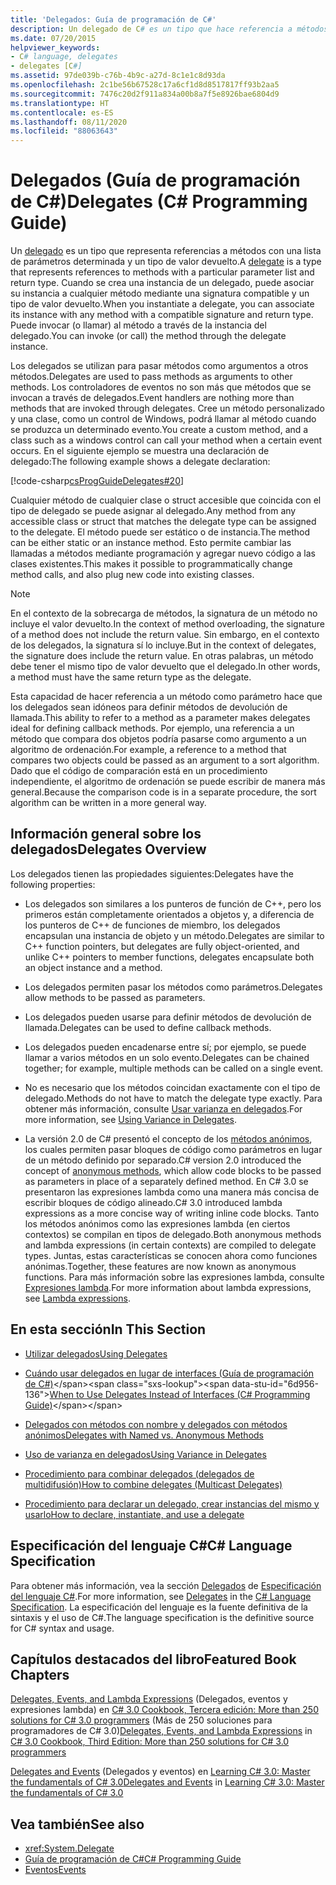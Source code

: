 ```yaml
---
title: 'Delegados: Guía de programación de C#'
description: Un delegado de C# es un tipo que hace referencia a métodos con una lista de parámetros y un tipo de valor devuelto. Los delegados se utilizan para pasar métodos como argumentos a otros métodos.
ms.date: 07/20/2015
helpviewer_keywords:
- C# language, delegates
- delegates [C#]
ms.assetid: 97de039b-c76b-4b9c-a27d-8c1e1c8d93da
ms.openlocfilehash: 2c1be56b67528c17a6cf1d8d8517817ff93b2aa5
ms.sourcegitcommit: 7476c20d2f911a834a00b8a7f5e8926bae6804d9
ms.translationtype: HT
ms.contentlocale: es-ES
ms.lasthandoff: 08/11/2020
ms.locfileid: "88063643"
---
```

# <a name="delegates-c-programming-guide"></a><span data-ttu-id="6d956-104">Delegados (Guía de programación de C#)</span><span class="sxs-lookup"><span data-stu-id="6d956-104">Delegates (C# Programming Guide)</span></span>
<span data-ttu-id="6d956-105">Un [delegado](../../language-reference/builtin-types/reference-types.md) es un tipo que representa referencias a métodos con una lista de parámetros determinada y un tipo de valor devuelto.</span><span class="sxs-lookup"><span data-stu-id="6d956-105">A [delegate](../../language-reference/builtin-types/reference-types.md) is a type that represents references to methods with a particular parameter list and return type.</span></span> <span data-ttu-id="6d956-106">Cuando se crea una instancia de un delegado, puede asociar su instancia a cualquier método mediante una signatura compatible y un tipo de valor devuelto.</span><span class="sxs-lookup"><span data-stu-id="6d956-106">When you instantiate a delegate, you can associate its instance with any method with a compatible signature and return type.</span></span> <span data-ttu-id="6d956-107">Puede invocar (o llamar) al método a través de la instancia del delegado.</span><span class="sxs-lookup"><span data-stu-id="6d956-107">You can invoke (or call) the method through the delegate instance.</span></span>  
  
 <span data-ttu-id="6d956-108">Los delegados se utilizan para pasar métodos como argumentos a otros métodos.</span><span class="sxs-lookup"><span data-stu-id="6d956-108">Delegates are used to pass methods as arguments to other methods.</span></span> <span data-ttu-id="6d956-109">Los controladores de eventos no son más que métodos que se invocan a través de delegados.</span><span class="sxs-lookup"><span data-stu-id="6d956-109">Event handlers are nothing more than methods that are invoked through delegates.</span></span> <span data-ttu-id="6d956-110">Cree un método personalizado y una clase, como un control de Windows, podrá llamar al método cuando se produzca un determinado evento.</span><span class="sxs-lookup"><span data-stu-id="6d956-110">You create a custom method, and a class such as a windows control can call your method when a certain event occurs.</span></span> <span data-ttu-id="6d956-111">En el siguiente ejemplo se muestra una declaración de delegado:</span><span class="sxs-lookup"><span data-stu-id="6d956-111">The following example shows a delegate declaration:</span></span>  
  
 [!code-csharp[csProgGuideDelegates#20](~/samples/snippets/csharp/VS_Snippets_VBCSharp/csProgGuideDelegates/CS/Delegates.cs#20)]  
  
 <span data-ttu-id="6d956-112">Cualquier método de cualquier clase o struct accesible que coincida con el tipo de delegado se puede asignar al delegado.</span><span class="sxs-lookup"><span data-stu-id="6d956-112">Any method from any accessible class or struct that matches the delegate type can be assigned to the delegate.</span></span> <span data-ttu-id="6d956-113">El método puede ser estático o de instancia.</span><span class="sxs-lookup"><span data-stu-id="6d956-113">The method can be either static or an instance method.</span></span> <span data-ttu-id="6d956-114">Esto permite cambiar las llamadas a métodos mediante programación y agregar nuevo código a las clases existentes.</span><span class="sxs-lookup"><span data-stu-id="6d956-114">This makes it possible to programmatically change method calls, and also plug new code into existing classes.</span></span>  
  
> [!NOTE]
> <span data-ttu-id="6d956-115">En el contexto de la sobrecarga de métodos, la signatura de un método no incluye el valor devuelto.</span><span class="sxs-lookup"><span data-stu-id="6d956-115">In the context of method overloading, the signature of a method does not include the return value.</span></span> <span data-ttu-id="6d956-116">Sin embargo, en el contexto de los delegados, la signatura sí lo incluye.</span><span class="sxs-lookup"><span data-stu-id="6d956-116">But in the context of delegates, the signature does include the return value.</span></span> <span data-ttu-id="6d956-117">En otras palabras, un método debe tener el mismo tipo de valor devuelto que el delegado.</span><span class="sxs-lookup"><span data-stu-id="6d956-117">In other words, a method must have the same return type as the delegate.</span></span>  
  
 <span data-ttu-id="6d956-118">Esta capacidad de hacer referencia a un método como parámetro hace que los delegados sean idóneos para definir métodos de devolución de llamada.</span><span class="sxs-lookup"><span data-stu-id="6d956-118">This ability to refer to a method as a parameter makes delegates ideal for defining callback methods.</span></span> <span data-ttu-id="6d956-119">Por ejemplo, una referencia a un método que compara dos objetos podría pasarse como argumento a un algoritmo de ordenación.</span><span class="sxs-lookup"><span data-stu-id="6d956-119">For example, a reference to a method that compares two objects could be passed as an argument to a sort algorithm.</span></span> <span data-ttu-id="6d956-120">Dado que el código de comparación está en un procedimiento independiente, el algoritmo de ordenación se puede escribir de manera más general.</span><span class="sxs-lookup"><span data-stu-id="6d956-120">Because the comparison code is in a separate procedure, the sort algorithm can be written in a more general way.</span></span>  
  
## <a name="delegates-overview"></a><span data-ttu-id="6d956-121">Información general sobre los delegados</span><span class="sxs-lookup"><span data-stu-id="6d956-121">Delegates Overview</span></span>  
 <span data-ttu-id="6d956-122">Los delegados tienen las propiedades siguientes:</span><span class="sxs-lookup"><span data-stu-id="6d956-122">Delegates have the following properties:</span></span>  
  
- <span data-ttu-id="6d956-123">Los delegados son similares a los punteros de función de C++, pero los primeros están completamente orientados a objetos y, a diferencia de los punteros de C++ de funciones de miembro, los delegados encapsulan una instancia de objeto y un método.</span><span class="sxs-lookup"><span data-stu-id="6d956-123">Delegates are similar to C++ function pointers, but delegates are fully object-oriented, and unlike C++ pointers to member functions, delegates encapsulate both an object instance and a method.</span></span>
  
- <span data-ttu-id="6d956-124">Los delegados permiten pasar los métodos como parámetros.</span><span class="sxs-lookup"><span data-stu-id="6d956-124">Delegates allow methods to be passed as parameters.</span></span>  
  
- <span data-ttu-id="6d956-125">Los delegados pueden usarse para definir métodos de devolución de llamada.</span><span class="sxs-lookup"><span data-stu-id="6d956-125">Delegates can be used to define callback methods.</span></span>  
  
- <span data-ttu-id="6d956-126">Los delegados pueden encadenarse entre sí; por ejemplo, se puede llamar a varios métodos en un solo evento.</span><span class="sxs-lookup"><span data-stu-id="6d956-126">Delegates can be chained together; for example, multiple methods can be called on a single event.</span></span>  
  
- <span data-ttu-id="6d956-127">No es necesario que los métodos coincidan exactamente con el tipo de delegado.</span><span class="sxs-lookup"><span data-stu-id="6d956-127">Methods do not have to match the delegate type exactly.</span></span> <span data-ttu-id="6d956-128">Para obtener más información, consulte [Usar varianza en delegados](../concepts/covariance-contravariance/using-variance-in-delegates.md).</span><span class="sxs-lookup"><span data-stu-id="6d956-128">For more information, see [Using Variance in Delegates](../concepts/covariance-contravariance/using-variance-in-delegates.md).</span></span>  
  
- <span data-ttu-id="6d956-129">La versión 2.0 de C# presentó el concepto de los [métodos anónimos](../../language-reference/operators/delegate-operator.md), los cuales permiten pasar bloques de código como parámetros en lugar de un método definido por separado.</span><span class="sxs-lookup"><span data-stu-id="6d956-129">C# version 2.0 introduced the concept of [anonymous methods](../../language-reference/operators/delegate-operator.md), which allow code blocks to be passed as parameters in place of a separately defined method.</span></span> <span data-ttu-id="6d956-130">En C# 3.0 se presentaron las expresiones lambda como una manera más concisa de escribir bloques de código alineado.</span><span class="sxs-lookup"><span data-stu-id="6d956-130">C# 3.0 introduced lambda expressions as a more concise way of writing inline code blocks.</span></span> <span data-ttu-id="6d956-131">Tanto los métodos anónimos como las expresiones lambda (en ciertos contextos) se compilan en tipos de delegado.</span><span class="sxs-lookup"><span data-stu-id="6d956-131">Both anonymous methods and lambda expressions (in certain contexts) are compiled to delegate types.</span></span> <span data-ttu-id="6d956-132">Juntas, estas características se conocen ahora como funciones anónimas.</span><span class="sxs-lookup"><span data-stu-id="6d956-132">Together, these features are now known as anonymous functions.</span></span> <span data-ttu-id="6d956-133">Para más información sobre las expresiones lambda, consulte [Expresiones lambda](../../language-reference/operators/lambda-expressions.md).</span><span class="sxs-lookup"><span data-stu-id="6d956-133">For more information about lambda expressions, see [Lambda expressions](../../language-reference/operators/lambda-expressions.md).</span></span>
  
## <a name="in-this-section"></a><span data-ttu-id="6d956-134">En esta sección</span><span class="sxs-lookup"><span data-stu-id="6d956-134">In This Section</span></span>  
  
- [<span data-ttu-id="6d956-135">Utilizar delegados</span><span class="sxs-lookup"><span data-stu-id="6d956-135">Using Delegates</span></span>](./using-delegates.md)  
  
- <span data-ttu-id="6d956-136">[Cuándo usar delegados en lugar de interfaces (Guía de programación de C#)](https://docs.microsoft.com/previous-versions/visualstudio/visual-studio-2010/ms173173(v=vs.100))</span><span class="sxs-lookup"><span data-stu-id="6d956-136">[When to Use Delegates Instead of Interfaces (C# Programming Guide)](https://docs.microsoft.com/previous-versions/visualstudio/visual-studio-2010/ms173173(v=vs.100))</span></span>  
  
- [<span data-ttu-id="6d956-137">Delegados con métodos con nombre y delegados con métodos anónimos</span><span class="sxs-lookup"><span data-stu-id="6d956-137">Delegates with Named vs. Anonymous Methods</span></span>](./delegates-with-named-vs-anonymous-methods.md)  
  
- [<span data-ttu-id="6d956-138">Uso de varianza en delegados</span><span class="sxs-lookup"><span data-stu-id="6d956-138">Using Variance in Delegates</span></span>](../concepts/covariance-contravariance/using-variance-in-delegates.md)  
  
- [<span data-ttu-id="6d956-139">Procedimiento para combinar delegados (delegados de multidifusión)</span><span class="sxs-lookup"><span data-stu-id="6d956-139">How to combine delegates (Multicast Delegates)</span></span>](./how-to-combine-delegates-multicast-delegates.md)  
  
- [<span data-ttu-id="6d956-140">Procedimiento para declarar un delegado, crear instancias del mismo y usarlo</span><span class="sxs-lookup"><span data-stu-id="6d956-140">How to declare, instantiate, and use a delegate</span></span>](./how-to-declare-instantiate-and-use-a-delegate.md)

## <a name="c-language-specification"></a><span data-ttu-id="6d956-141">Especificación del lenguaje C#</span><span class="sxs-lookup"><span data-stu-id="6d956-141">C# Language Specification</span></span>  

<span data-ttu-id="6d956-142">Para obtener más información, vea la sección [Delegados](~/_csharplang/spec/delegates.md) de [Especificación del lenguaje C#](/dotnet/csharp/language-reference/language-specification/introduction).</span><span class="sxs-lookup"><span data-stu-id="6d956-142">For more information, see [Delegates](~/_csharplang/spec/delegates.md) in the [C# Language Specification](/dotnet/csharp/language-reference/language-specification/introduction).</span></span> <span data-ttu-id="6d956-143">La especificación del lenguaje es la fuente definitiva de la sintaxis y el uso de C#.</span><span class="sxs-lookup"><span data-stu-id="6d956-143">The language specification is the definitive source for C# syntax and usage.</span></span>
  
## <a name="featured-book-chapters"></a><span data-ttu-id="6d956-144">Capítulos destacados del libro</span><span class="sxs-lookup"><span data-stu-id="6d956-144">Featured Book Chapters</span></span>  
 <span data-ttu-id="6d956-145">[Delegates, Events, and Lambda Expressions](https://docs.microsoft.com/previous-versions/visualstudio/visual-studio-2008/ff518994%28v=orm.10%29) (Delegados, eventos y expresiones lambda) en [C# 3.0 Cookbook, Tercera edición: More than 250 solutions for C# 3.0 programmers](https://docs.microsoft.com/previous-versions/visualstudio/visual-studio-2008/ff518995%28v=orm.10%29) (Más de 250 soluciones para programadores de C# 3.0)</span><span class="sxs-lookup"><span data-stu-id="6d956-145">[Delegates, Events, and Lambda Expressions](https://docs.microsoft.com/previous-versions/visualstudio/visual-studio-2008/ff518994%28v=orm.10%29) in [C# 3.0 Cookbook, Third Edition: More than 250 solutions for C# 3.0 programmers](https://docs.microsoft.com/previous-versions/visualstudio/visual-studio-2008/ff518995%28v=orm.10%29)</span></span>  
  
 <span data-ttu-id="6d956-146">[Delegates and Events](https://docs.microsoft.com/previous-versions/visualstudio/visual-studio-2008/ff652490%28v=orm.10%29) (Delegados y eventos) en [Learning C# 3.0: Master the fundamentals of C# 3.0](https://docs.microsoft.com/previous-versions/visualstudio/visual-studio-2008/ff652493%28v=orm.10%29)</span><span class="sxs-lookup"><span data-stu-id="6d956-146">[Delegates and Events](https://docs.microsoft.com/previous-versions/visualstudio/visual-studio-2008/ff652490%28v=orm.10%29) in [Learning C# 3.0: Master the fundamentals of C# 3.0](https://docs.microsoft.com/previous-versions/visualstudio/visual-studio-2008/ff652493%28v=orm.10%29)</span></span>  
  
## <a name="see-also"></a><span data-ttu-id="6d956-147">Vea también</span><span class="sxs-lookup"><span data-stu-id="6d956-147">See also</span></span>

- <xref:System.Delegate>
- [<span data-ttu-id="6d956-148">Guía de programación de C#</span><span class="sxs-lookup"><span data-stu-id="6d956-148">C# Programming Guide</span></span>](../index.md)
- [<span data-ttu-id="6d956-149">Eventos</span><span class="sxs-lookup"><span data-stu-id="6d956-149">Events</span></span>](../events/index.md)
